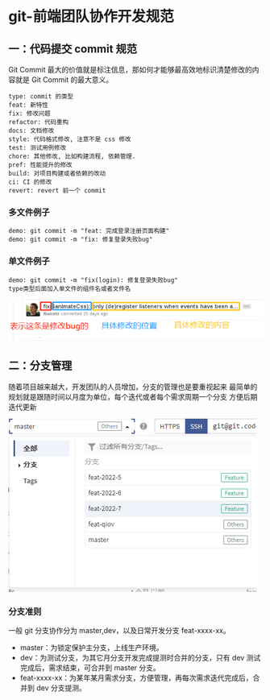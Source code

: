 # git-前端团队协作开发规范

## 一：代码提交 commit 规范

Git Commit 最大的价值就是标注信息，那如何才能够最高效地标识清楚修改的内容就是 Git Commit 的最大意义。

```
type: commit 的类型
feat: 新特性
fix: 修改问题
refactor: 代码重构
docs: 文档修改
style: 代码格式修改, 注意不是 css 修改
test: 测试用例修改
chore: 其他修改, 比如构建流程, 依赖管理.
pref: 性能提升的修改
build: 对项目构建或者依赖的改动
ci: CI 的修改
revert: revert 前一个 commit
```

### 多文件例子

```
demo: git commit -m "feat: 完成登录注册页面构建"
demo: git commit -m "fix: 修复登录失败bug"
```

### 单文件例子

```
demo: git commit -m "fix(login): 修复登录失败bug"
type类型后面加入单文件的组件名或者文件名
```

![我的头像](./image.png)

## 二：分支管理

随着项目越来越大，开发团队的人员增加，分支的管理也是要重视起来
最简单的规划就是跟随时间以月度为单位，每个迭代或者每个需求周期一个分支
方便后期迭代更新

![我的头像](./image2.png)

### 分支准则

一般 git 分支协作分为 master,dev，以及日常开发分支 feat-xxxx-xx。

- master：为锁定保护主分支，上线生产环境。
- dev：为测试分支，为其它月分支开发完成提测时合并的分支，只有 dev 测试完成后，需求结束，可合并到 master 分支。
- feat-xxxx-xx：为某年某月需求分支，方便管理，再每次需求迭代完成后，合并到 dev 分支提测。
